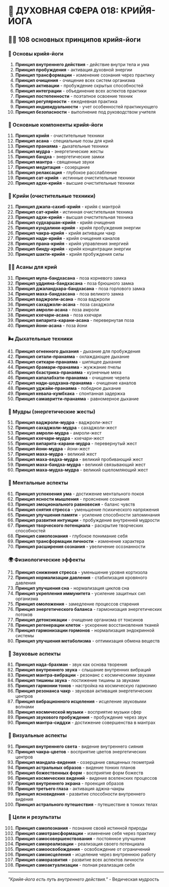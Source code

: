 # 🌟 ДУХОВНАЯ СФЕРА 018: КРИЙЯ-ЙОГА

## 🧘‍♀️ 108 основных принципов крийя-йоги

### 🌌 Основы крийя-йоги

1. **Принцип внутреннего действия** - действие внутри тела и ума
2. **Принцип пробуждения** - активация духовной энергии
3. **Принцип трансформации** - изменение сознания через практику
4. **Принцип очищения** - очищение всех систем организма
5. **Принцип активации** - пробуждение скрытых способностей
6. **Принцип интеграции** - объединение всех аспектов практики
7. **Принцип постепенности** - поэтапное освоение техник
8. **Принцип регулярности** - ежедневная практика
9. **Принцип индивидуальности** - учет особенностей практикующего
10. **Принцип безопасности** - выполнение под руководством учителя

### 🎯 Основные компоненты крийя-йоги

11. **Принцип крийя** - очистительные техники
12. **Принцип асана** - специальные позы для крий
13. **Принцип пранаяма** - дыхательные техники
14. **Принцип мудра** - энергетические жесты
15. **Принцип бандха** - энергетические замки
16. **Принцип мантра** - священные звуки
17. **Принцип медитация** - созерцание
18. **Принцип релаксация** - глубокое расслабление
19. **Принцип сат-крийя** - истинные очистительные техники
20. **Принцип адхи-крийя** - высшие очистительные техники

### 🌟 Крийи (очистительные техники)

21. **Принцип джапа-сахиб-крийя** - крийя с мантрой
22. **Принцип сат-крийя** - истинная очистительная техника
23. **Принцип адхи-крийя** - высшая очистительная техника
24. **Принцип судхаршан-крийя** - крийя очищения
25. **Принцип кундалини-крийя** - крийя пробуждения энергии
26. **Принцип чакра-крийя** - крийя активации чакр
27. **Принцип нади-крийя** - крийя очищения каналов
28. **Принцип прана-крийя** - крийя управления энергией
29. **Принцип бинду-крийя** - крийя концентрации энергии
30. **Принцип шакти-крийя** - крийя пробуждения силы

### 🧘‍♀️ Асаны для крий

31. **Принцип мула-бандхасана** - поза корневого замка
32. **Принцип уддияна-бандхасана** - поза брюшного замка
33. **Принцип джаландхара-бандхасана** - поза горлового замка
34. **Принцип маха-бандхасана** - поза великого замка
35. **Принцип ваджроли-асана** - поза ваджроли
36. **Принцип сахаджоли-асана** - поза сахаджоли
37. **Принцип амроли-асана** - поза амроли
38. **Принцип кхечари-асана** - поза кхечари
39. **Принцип випарита-карани-асана** - перевернутая поза
40. **Принцип йони-асана** - поза йони

### 🌬️ Дыхательные техники

41. **Принцип огненного дыхания** - дыхание для пробуждения
42. **Принцип ситали-пранаяма** - охлаждающее дыхание
43. **Принцип ситкари-пранаяма** - шипящее дыхание
44. **Принцип брамари-пранаяма** - жужжание пчелы
45. **Принцип бхастрика-пранаяма** - кузнечные меха
46. **Принцип капалабхати-пранаяма** - очищение черепа
47. **Принцип нади-шодхана-пранаяма** - очищение каналов
48. **Принцип уджайи-пранаяма** - победное дыхание
49. **Принцип кевала-кумбхака** - спонтанная задержка
50. **Принцип самавритти-пранаяма** - равномерное дыхание

### 🌟 Мудры (энергетические жесты)

51. **Принцип ваджроли-мудра** - ваджроли-жест
52. **Принцип сахаджоли-мудра** - сахаджоли-жест
53. **Принцип амроли-мудра** - амроли-жест
54. **Принцип кхечари-мудра** - кхечари-жест
55. **Принцип випарита-карани-мудра** - перевернутый жест
56. **Принцип йони-мудра** - йони-жест
57. **Принцип маха-мудра** - великий жест
58. **Принцип маха-ведха-мудра** - великий пробивающий жест
59. **Принцип маха-бандха-мудра** - великий связывающий жест
60. **Принцип маха-мудха-мудра** - великий ошеломляющий жест

### 🧠 Ментальные аспекты

61. **Принцип успокоения ума** - достижение ментального покоя
62. **Принцип ясности мышления** - прояснение сознания
63. **Принцип эмоционального равновесия** - баланс чувств
64. **Принцип снятия стресса** - уменьшение психического напряжения
65. **Принцип улучшения памяти** - усиление способности запоминания
66. **Принцип развития интуиции** - пробуждение внутренней мудрости
67. **Принцип творческого потенциала** - раскрытие творческих способностей
68. **Принцип самопознания** - глубокое понимание себя
69. **Принцип трансформации личности** - изменение характера
70. **Принцип расширения сознания** - увеличение осознанности

### 🌍 Физиологические эффекты

71. **Принцип снижения стресса** - уменьшение уровня кортизола
72. **Принцип нормализации давления** - стабилизация кровяного давления
73. **Принцип улучшения сна** - нормализация циклов сна
74. **Принцип укрепления иммунитета** - усиление защитных сил организма
75. **Принцип омоложения** - замедление процессов старения
76. **Принцип энергетического баланса** - гармонизация энергетических потоков
77. **Принцип детоксикации** - очищение организма от токсинов
78. **Принцип регенерации клеток** - ускорение восстановления тканей
79. **Принцип гармонизации гормонов** - нормализация эндокринной системы
80. **Принцип улучшения метаболизма** - оптимизация обмена веществ

### 🎵 Звуковые аспекты

81. **Принцип нада-брахман** - звук как основа творения
82. **Принцип внутреннего звука** - слышание внутренних вибраций
83. **Принцип мантра-вибрации** - резонанс с космическими звуками
84. **Принцип тишины звука** - постижение тишины за звуками
85. **Принцип гармонии тонов** - настройка на космическую гармонию
86. **Принцип резонанса чакр** - звуковая активация энергетических центров
87. **Принцип вибрационного исцеления** - исцеление звуковыми волнами
88. **Принцип космической музыки** - восприятие музыки сфер
89. **Принцип звукового пробуждения** - пробуждение через звук
90. **Принцип мантра-сиддхи** - достижение совершенства в мантрах

### 🌈 Визуальные аспекты

91. **Принцип внутреннего света** - видение внутреннего сияния
92. **Принцип чакра-цветов** - восприятие цветов энергетических центров
93. **Принцип мандала-видения** - созерцание священных геометрий
94. **Принцип астральных образов** - видение тонких планов
95. **Принцип божественных форм** - восприятие форм божеств
96. **Принцип космических видений** - видение вселенских процессов
97. **Принцип внутреннего экрана** - проекция образов
98. **Принцип третьего глаза** - активация аджна-чакры
99. **Принцип ясновидения** - развитие способности внутреннего видения
100. **Принцип астрального путешествия** - путешествие в тонких телах

### 🚀 Цели и результаты

101. **Принцип самопознания** - познание своей истинной природы
102. **Принцип самотрансформации** - изменение себя через практику
103. **Принцип самосовершенствования** - постоянное улучшение
104. **Принцип самореализации** - реализация своего потенциала
105. **Принцип самоосвобождения** - освобождение от ограничений
106. **Принцип самоисцеления** - исцеление через внутреннюю работу
107. **Принцип саморазвития** - развитие всех аспектов личности
108. **Принцип самоактуализации** - полная реализация себя

---

*"Крийя-йога есть путь внутреннего действия."* - Ведическая мудрость
